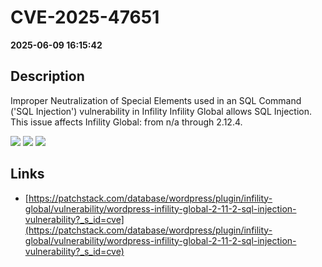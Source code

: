 # CVE-2025-47651

**2025-06-09 16:15:42**

## Description
Improper Neutralization of Special Elements used in an SQL Command ('SQL Injection') vulnerability in Infility Infility Global allows SQL Injection. This issue affects Infility Global: from n/a through 2.12.4.

![](https://img.shields.io/static/v1?label=Score&message=8.5&color=red)
![](https://img.shields.io/static/v1?label=Severity&message=HIGH&color=red)
![](https://img.shields.io/static/v1?label=CWE&message=SQL&color=green)

## Links
- [https://patchstack.com/database/wordpress/plugin/infility-global/vulnerability/wordpress-infility-global-2-11-2-sql-injection-vulnerability?_s_id=cve](https://patchstack.com/database/wordpress/plugin/infility-global/vulnerability/wordpress-infility-global-2-11-2-sql-injection-vulnerability?_s_id=cve)
